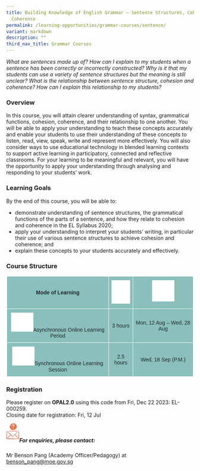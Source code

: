 ```yaml
---
title: Building Knowledge of English Grammar – Sentence Structures, Cohesion and
  Coherence
permalink: /learning-opportunities/grammar-courses/sentence/
variant: markdown
description: ""
third_nav_title: Grammar Courses
---
```

*What are sentences made up of? How can I explain to my students when a sentence has been correctly or incorrectly constructed? Why is it that my students can use a variety of sentence structures but the meaning is still unclear? What is the relationship between sentence structure, cohesion and coherence? How can I explain this relationship to my students?*

### Overview
In this course, you will attain clearer understanding of syntax, grammatical functions, cohesion, coherence, and their relationship to one another. You will be able to apply your understanding to teach these concepts accurately and enable your students to use their understanding of these concepts to listen, read, view, speak, write and represent more effectively. You will also consider ways to use educational technology in blended learning contexts to support active learning in participatory, connected and reflective classrooms. For your learning to be meaningful and relevant, you will have the opportunity to apply your understanding through analysing and responding to your students’ work.
### Learning Goals
By the end of this course, you will be able to:

* demonstrate understanding of sentence structures, the grammatical functions of the parts of a sentence, and how they relate to cohesion and coherence in the EL Syllabus 2020;
* apply your understanding to interpret your students’ writing, in particular their use of various sentence structures to achieve cohesion and coherence; and
* explain these concepts to your students accurately and effectively.
### Course Structure
<style type="text/css">
.tg  {border-collapse:collapse;border-spacing:0;}
.tg td{border-color:black;border-style:solid;border-width:1px;font-family:Arial, sans-serif;font-size:14px;
  overflow:hidden;padding:10px 5px;word-break:normal;}
.tg th{border-color:black;border-style:solid;border-width:1px;font-family:Arial, sans-serif;font-size:14px;
  font-weight:normal;overflow:hidden;padding:10px 5px;word-break:normal;}
.tg .tg-y050{background-color:#8abfbb;color:#212529;text-align:center;vertical-align:middle}
.tg .tg-h3mj{background-color:#8abfbb;color:#212529;font-weight:bold;text-align:center;vertical-align:middle}
.tg .tg-thnp{background-color:#8abfbb;color:#212529;font-weight:bold;text-align:center;vertical-align:top}
.tg .tg-ta8k{background-color:#8abfbb;color:#212529;text-align:center;vertical-align:top}
</style>
<table style="border: 1px solid white" class="tg">
<thead>
  <tr>
    <th style="border: 1px solid white" class="tg-h3mj">Mode of Learning</th>
    <th style="border: 1px solid white" class="tg-thnp"><img style="width:50px" alt="Picture7" src="/images/picture7.png"></th>
    <th style="border: 1px solid white" class="tg-thnp"><img style="width:60px" alt="Picture8" src="/images/picture8.png"></th>
  </tr>
</thead>
<tbody>
  <tr>
    <td style="border: 1px solid white" class="tg-ta8k"><img style="width:60px" alt="Picture9" src="/images/picture9.png">Asynchronous Online Learning Period           </td>
    <td style="border: 1px solid white" class="tg-y050">3 hours</td>
    <td style="border: 1px solid white" class="tg-y050">Mon, 12 Aug – Wed, 28 Aug</td>
  </tr>
  <tr>
    <td style="border: 1px solid white" class="tg-ta8k"><img style="width:60px" alt="Picture10" src="/images/picture10.png">Synchronous Online Learning Session           </td>
    <td style="border: 1px solid white" class="tg-y050">2.5 hours</td>
    <td style="border: 1px solid white" class="tg-y050">Wed, 18 Sep (P.M.)</td>
  </tr>
</tbody>
</table>

### Registration

Please register on&nbsp;**OPAL2.0**&nbsp;using this code from Fri, Dec 22 2023:&nbsp;EL-000259. <br> 
Closing date for registration: Fri, 12 Jul

<img align="left" style="width:7%" src="/images/picture17.png"><br>

##### For enquiries, please contact:
Mr Benson Pang (Academy Officer/Pedagogy) at
<a href="mailto:benson_pang@moe.gov.sg">benson_pang@moe.gov.sg</a>
